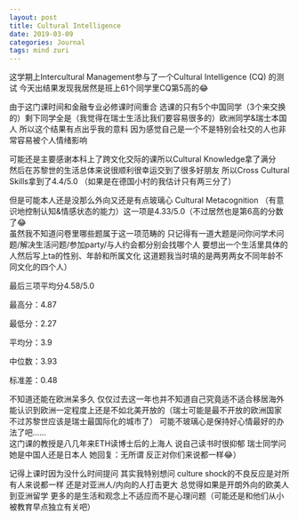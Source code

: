 ```yaml
---
layout: post
title: Cultural Intelligence
date: 2019-03-09
categories: Journal 
tags: mind zuri
---
```


这学期上Intercultural Management参与了一个Cultural Intelligence (CQ) 的测试 今天出结果发现我居然是班上61个同学里CQ第5高的😂

由于这门课时间和金融专业必修课时间重合 选课的只有5个中国同学（3个来交换的）剩下同学全是（我觉得在瑞士生活比我们要容易很多的）欧洲同学&瑞士本国人 所以这个结果有点出乎我的意料 因为感觉自己是一个不是特别会社交的人也非常容易被个人情绪影响

可能还是主要感谢本科上了跨文化交际的课所以Cultural Knowledge拿了满分  
然后在苏黎世的生活总体来说很顺利很幸运交到了很多好朋友 所以Cross Cultural Skills拿到了4.4/5.0 （如果是在德国小村的我估计只有两三分了）

但是可能本人还是没那么外向又还是有点玻璃心 Cultural Metacognition （有意识地控制认知&情感状态的能力）这一项是4.33/5.0（不过居然也是第6高的分数了😂  
虽然我不知道问卷里哪些题属于这一项范畴的 只记得有一道大题是问你问学术问题/解决生活问题/参加party/与人约会都分别会找哪个人 要想出一个生活里具体的人然后写上ta的性别、年龄和所属文化 这道题我当时填的是两男两女不同年龄不同文化的四个人）

最后三项平均分4.58/5.0
  
  最高分：4.87
  
  最低分：2.27
  
  平均分：3.9
  
  中位数：3.93
  
  标准差：0.48

不知道还能在欧洲呆多久 仅仅过去这一年也并不知道自己究竟适不适合移居海外 能认识到欧洲一定程度上还是不如北美开放的（瑞士可能是最不开放的欧洲国家 不过苏黎世应该是瑞士最国际化的城市了） 可能不玻璃心是保持好心情最好的办法了吧……  
这门课的教授是八几年来ETH读博士后的上海人 说自己读书时很抑郁 瑞士同学问她是中国人还是日本人 她回复：无所谓 反正对你们来说都一样😂）

记得上课时因为没什么时间提问 其实我特别想问 culture shock的不良反应是对所有人来说都一样 还是对亚洲人/内向的人打击更大 总觉得如果是开朗外向的欧美人到亚洲留学 更多的是生活和观念上不适应而不是心理问题（可能还是和他们从小被教育早点独立有关吧）